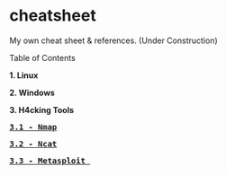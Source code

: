 # cheatsheet
My own cheat sheet & references. (Under Construction)

Table of Contents

<html>
<b>1.  Linux</b><p>
<b>2.  Windows</b><p>
<b>3. H4cking Tools</b><p>
<b><pre><a href="NMAP">3.1 - Nmap</a></pre></b>
<b><pre><a href="NCAT">3.2 - Ncat</pre></b>
<b><pre><a href="MSF">3.3 - Metasploit </b></pre>
</html>
